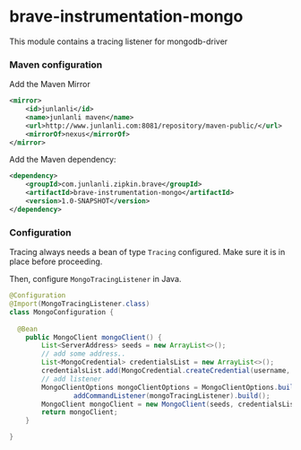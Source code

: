 # brave-instrumentation-mongo
This module contains a tracing listener for mongodb-driver

### Maven configuration

Add the Maven Mirror
```xml
<mirror>
    <id>junlanli</id>
    <name>junlanli maven</name>
    <url>http://www.junlanli.com:8081/repository/maven-public/</url>
    <mirrorOf>nexus</mirrorOf>
</mirror>
```

Add the Maven dependency:

```xml
<dependency>
    <groupId>com.junlanli.zipkin.brave</groupId>
    <artifactId>brave-instrumentation-mongo</artifactId>
    <version>1.0-SNAPSHOT</version>
</dependency>
```


### Configuration

Tracing always needs a bean of type `Tracing` configured. Make sure
it is in place before proceeding.

Then, configure `MongoTracingListener` in Java.

```java
@Configuration
@Import(MongoTracingListener.class)
class MongoConfiguration {
  
  @Bean
    public MongoClient mongoClient() {
        List<ServerAddress> seeds = new ArrayList<>();
        // add some address..
        List<MongoCredential> credentialsList = new ArrayList<>();
        credentialsList.add(MongoCredential.createCredential(username, db, password.toCharArray()));
        // add listener
        MongoClientOptions mongoClientOptions = MongoClientOptions.builder().
                addCommandListener(mongoTracingListener).build();
        MongoClient mongoClient = new MongoClient(seeds, credentialsList, mongoClientOptions);
        return mongoClient;
    }

}
```
